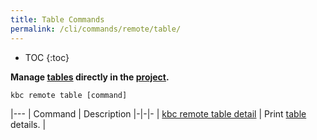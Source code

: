 ```yaml
---
title: Table Commands
permalink: /cli/commands/remote/table/
---
```


* TOC
{:toc}

**Manage [tables](https://help.keboola.com/storage/tables/) directly in the [project](/cli/#subsystems).**

```
kbc remote table [command]
```

|---
| Command | Description
|-|-|-
| [kbc remote table detail](/cli/commands/remote/table/detail/) | Print [table](https://help.keboola.com/storage/tables/) details. |